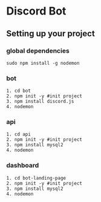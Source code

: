 # Discord Bot

## Setting up your project

### global dependencies

    sudo npm install -g nodemon

### bot

    1. cd bot
    2. npm init -y #init project
    3. npm install discord.js
    4. nodemon

### api
    1. cd api
    2. npm init -y #init project
    3. npm install mysql2
    4. nodemon


### dashboard
    1. cd bot-landing-page
    2. npm init -y #init project
    3. npm install mysql2
    4. nodemon

